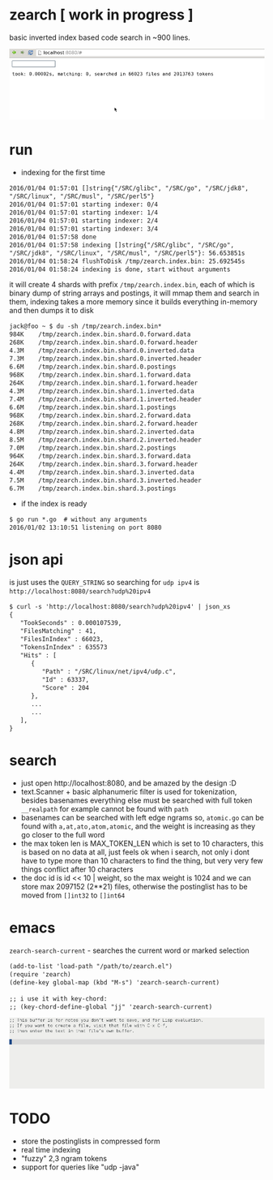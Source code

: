 # zearch [ work in progress ]

basic inverted index based code search in ~900 lines.

![screenshot](https://raw.githubusercontent.com/jackdoe/zearch/master/screenshot.gif)

# run

* indexing for the first time

```
2016/01/04 01:57:01 []string{"/SRC/glibc", "/SRC/go", "/SRC/jdk8", "/SRC/linux", "/SRC/musl", "/SRC/perl5"}
2016/01/04 01:57:01 starting indexer: 0/4
2016/01/04 01:57:01 starting indexer: 1/4
2016/01/04 01:57:01 starting indexer: 2/4
2016/01/04 01:57:01 starting indexer: 3/4
2016/01/04 01:57:58 done
2016/01/04 01:57:58 indexing []string{"/SRC/glibc", "/SRC/go", "/SRC/jdk8", "/SRC/linux", "/SRC/musl", "/SRC/perl5"}: 56.653851s
2016/01/04 01:58:24 flushToDisk /tmp/zearch.index.bin: 25.692545s
2016/01/04 01:58:24 indexing is done, start without arguments

```

it will create 4 shards with prefix `/tmp/zearch.index.bin`, each of which is binary dump of string arrays and postings, 
it will mmap them and search in them, indexing takes a more memory since it builds everything in-memory and then dumps it to disk

```
jack@foo ~ $ du -sh /tmp/zearch.index.bin*
984K    /tmp/zearch.index.bin.shard.0.forward.data
268K    /tmp/zearch.index.bin.shard.0.forward.header
4.3M    /tmp/zearch.index.bin.shard.0.inverted.data
7.3M    /tmp/zearch.index.bin.shard.0.inverted.header
6.6M    /tmp/zearch.index.bin.shard.0.postings
968K    /tmp/zearch.index.bin.shard.1.forward.data
264K    /tmp/zearch.index.bin.shard.1.forward.header
4.3M    /tmp/zearch.index.bin.shard.1.inverted.data
7.4M    /tmp/zearch.index.bin.shard.1.inverted.header
6.6M    /tmp/zearch.index.bin.shard.1.postings
968K    /tmp/zearch.index.bin.shard.2.forward.data
268K    /tmp/zearch.index.bin.shard.2.forward.header
4.8M    /tmp/zearch.index.bin.shard.2.inverted.data
8.5M    /tmp/zearch.index.bin.shard.2.inverted.header
7.0M    /tmp/zearch.index.bin.shard.2.postings
964K    /tmp/zearch.index.bin.shard.3.forward.data
264K    /tmp/zearch.index.bin.shard.3.forward.header
4.4M    /tmp/zearch.index.bin.shard.3.inverted.data
7.5M    /tmp/zearch.index.bin.shard.3.inverted.header
6.7M    /tmp/zearch.index.bin.shard.3.postings
```


* if the index is ready

```
$ go run *.go  # without any arguments
2016/01/02 13:10:51 listening on port 8080
```

# json api

is just uses the `QUERY_STRING` so searching for `udp ipv4` is `http://localhost:8080/search?udp%20ipv4`

```
$ curl -s 'http://localhost:8080/search?udp%20ipv4' | json_xs
{
   "TookSeconds" : 0.000107539,
   "FilesMatching" : 41,
   "FilesInIndex" : 66023,
   "TokensInIndex" : 635573
   "Hits" : [
      {
         "Path" : "/SRC/linux/net/ipv4/udp.c",
         "Id" : 63337,
         "Score" : 204
      },
      ...
      ...
   ],
}
```

# search

* just open http://localhost:8080, and be amazed by the design :D
* text.Scanner + basic alphanumeric filter is used for tokenization, besides basenames everything else must be searched with full token `__realpath` for example cannot be found with `path`
* basenames can be searched with left edge ngrams so, `atomic.go` can be found with `a,at,ato,atom,atomic`, and the weight is increasing as they go closer to the full word
* the max token len is MAX_TOKEN_LEN which is set to 10 characters, this is based on no data at all, just feels ok when i search, not only i dont have to type more than 10 characters to find the thing, but very very few things conflict after 10 characters
* the doc id is id << 10 | weight, so the max weight is 1024 and we can store max 2097152 (2**21) files, otherwise the postinglist has to be moved from `[]int32` to `[]int64`

# emacs

`zearch-search-current` - searches the current word or marked selection

```
(add-to-list 'load-path "/path/to/zearch.el")
(require 'zearch)
(define-key global-map (kbd "M-s") 'zearch-search-current)

;; i use it with key-chord:
;; (key-chord-define-global "jj" 'zearch-search-current)
```

![screenshot](https://raw.githubusercontent.com/jackdoe/zearch/master/screenshot-emacs.gif)

# TODO

* store the postinglists in compressed form
* real time indexing
* "fuzzy" 2,3 ngram tokens
* support for queries like "udp -java"
